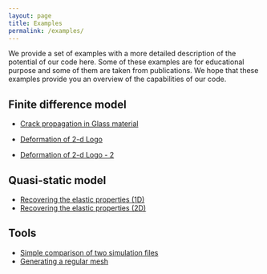 ```yaml
---
layout: page
title: Examples
permalink: /examples/
---
```

We provide a set of examples with a more detailed description of the potential of our code here. Some of these examples are for educational purpose and
some of them are taken from publications. We hope that these examples provide you an overview of the capabilities of our code. 

## Finite difference model

* [Crack propagation in Glass material](/examples/fd-crack-glass-material.html)

* [Deformation of 2-d Logo](/examples/fd-logo-soft-material.html)

* [Deformation of 2-d Logo - 2](/examples/fd-logo-soft-material-2.html)

## Quasi-static model

* [Recovering the elastic properties (1D)](/examples/qs-1d-properties.html)
* [Recovering the elastic properties (2D)](/examples/qs-2d-elastic.html)

## Tools

* [Simple comparison of two simulation files](/examples/simple-comapre.html)
* [Generating a regular mesh](/examples/regular-mesh.html)
